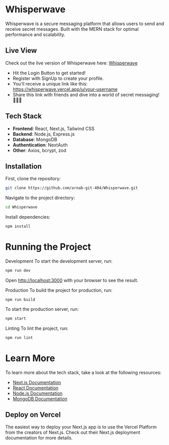 # Whisperwave

Whisperwave is a secure messaging platform that allows users to send and receive secret messages. Built with the MERN stack for optimal performance and scalability.

## Live View
Check out the live version of Whisperwave here: [Whisperwave](https://whisperwave.vercel.app/)
- Hit the Login Button to get started!
- Register with SignUp to create your profile.
- You’ll receive a unique link like this: https://whisperwave.vercel.app/u/your-username
- Share this link with friends and dive into a world of secret messaging! 🕵️‍♂️💬

## Tech Stack

- **Frontend**: React, Next.js, Tailwind CSS
- **Backend**: Node.js, Express.js
- **Database**: MongoDB
- **Authentication**: NextAuth
- **Other**: Axios, bcrypt, zod

## Installation

First, clone the repository:

```bash
git clone https://github.com/arnab-git-404/Whisperwave.git
```
Navigate to the project directory:

```bash
cd Whisperwave
```
Install dependencies:

```bash
npm install
```
# Running the Project

Development
To start the development server, run:

```bash
npm run dev
```
Open [http://localhost:3000](http://localhost:3000) with your browser to see the result.

Production
To build the project for production, run:

```
npm run build
```
To start the production server, run:
```bash
npm start
```
Linting
To lint the project, run:

```bash
npm run lint
```
# Learn More
To learn more about the tech stack, take a look at the following resources:

- [Next.js Documentation](https://nextjs.org/docs)
- [React Documentation](https://react.dev/)
- [Node.js Documentation](https://nodejs.org/docs/latest/api/)
- [MongoDB Documentation](https://www.mongodb.com/docs/)

## Deploy on Vercel
The easiest way to deploy your Next.js app is to use the Vercel Platform from the creators of Next.js. Check out their Next.js deployment documentation for more details.
